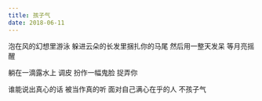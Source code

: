 ```yaml
---
title: 孩子气
date: 2018-06-11
---
```


泡在风的幻想里游泳
躲进云朵的长发里捆扎你的马尾<!--more-->
然后用一整天发呆
等月亮摇醒

躺在一滴露水上
调皮
扮作一幅鬼脸
捉弄你

谁能说出真心的话
被当作真的听
面对自己满心在乎的人
不孩子气